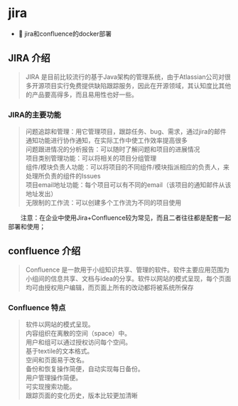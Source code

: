 # jira

* 📄 jira和confluence的docker部署

## JIRA 介绍

> JIRA 是目前比较流行的基于Java架构的管理系统，由于Atlassian公司对很多开源项目实行免费提供缺陷跟踪服务，因此在开源领域，其认知度比其他的产品要高得多，而且易用性也好一些。

### JIRA的主要功能

> 问题追踪和管理：用它管理项目，跟踪任务、bug、需求，通过jira的邮件通知功能进行协作通知，在实际工作中使工作效率提高很多  
> 问题跟进情况的分析报告：可以随时了解问题和项目的进展情况  
> 项目类别管理功能：可以将相关的项目分组管理  
> 组件/模块负责人功能：可以将项目的不同组件/模块指派相应的负责人，来处理所负责的组件的Issues  
> 项目email地址功能：每个项目可以有不同的email（该项目的通知邮件从该地址发出）  
> 无限制的工作流：可以创建多个工作流为不同的项目使用

　　注意：在企业中使用Jira+Confluence较为常见，而且二者往往都是配套一起部署和使用；

## confluence 介绍

> Confluence 是一款用于小组知识共享、管理的软件。软件主要应用范围为小组间的信息共享、文档与idea的分享。软件以网站的模式呈现，每个页面均可由授权用户编辑，而页面上所有的改动都将被系统所保存

### Confluence 特点

> 软件以网站的模式呈现。  
> 内容组织在离散的空间（space）中。  
> 用户和组可以通过授权访问每个空间。  
> 基于textile的文本格式。  
> 空间和页面易于改名。  
> 备份和恢复操作简便，自动实现每日备份。  
> 用户管理操作简便。  
> 可实现搜索功能。  
> 跟踪页面的变化历史，版本比较更加清晰
